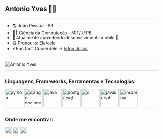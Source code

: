 ## Antonio Yves 👨‍💻

---

- 🌎 João Pessoa - PB
- 👨‍🎓 Ciência da Computação - MIT/UFPB
- 🌱 Atualmente aprendendo desenvolvimento mobile 📱
- 😄 Pronouns: Ele/dele
- ⚡ Fun fact: Copiei dele -> [Erlon Júnior](https://github.com/ejrgeek)

---


<img align="center" src="https://github-readme-stats.vercel.app/api?username=antonio-yves&show_icons=true&theme=light" alt="Antonio Yves" />

---

### Linguagens, Frameworks, Ferramentas e Tecnologias:
[<img align="left" alt="python" width="60px" src="https://www.flaticon.com/svg/static/icons/svg/1822/1822899.svg">][python]
[<img align="left" alt="django documentation" width="60px" src="https://cdn.iconscout.com/icon/free/png-512/django-2-282855.png">][django]
[<img align="left" alt="java" width="60px" src="https://www.ifpe.edu.br/campus/palmares/noticias/curso-de-extensao-em-java/javalogo.png/@@images/bf2f5d2c-6545-43bc-b187-9d01c6875d56.png">][java]
[<img align="left" alt="postgresql" width="60px" src="https://stato.blog.br/loja/image/cache/catalog/LOGO/postgresql-logo-500x500.png">][postgresql]
[<img align="left" alt="c" width="60px" src="https://cdn.freebiesupply.com/logos/large/2x/c-2975-logo-png-transparent.png">][c]
[<img align="left" alt="javascript" width="60px" src="https://images.vexels.com/media/users/3/166403/isolated/preview/a5a33bf3004830a2bd581e9fa65de660---cone-da-linguagem-de-programa----o-javascript-by-vexels.png">][javascript]
[<img align="left" alt="insomnia" width="60px" src="https://s3.amazonaws.com/s3.roaringapps.com/assets/icons/1561251841927-Insomnia.png">][insomnia]
<br/><br/><br/>

---
 
### Onde me encontrar:
[<img align="left" alt="site" width="22px" src="https://upload.wikimedia.org/wikipedia/commons/thumb/1/12/High-contrast-applications-internet.svg/768px-High-contrast-applications-internet.svg.png" />][site]
[<img align="left" alt="linkedin" width="22px" src="https://cdn.jsdelivr.net/npm/simple-icons@v3/icons/linkedin.svg" />][linkedin]
[<img align="left" alt="Instagram" width="22px" src="https://cdn.jsdelivr.net/npm/simple-icons@v3/icons/instagram.svg" />][instagram]

<br/>

[linkedin]: https://www.linkedin.com/in/antonio-yves/
[instagram]: https://www.instagram.com/yvessousa/
[site]: https://antonio-yves.github.io/
[java]: https://java.com/pt-BR/
[insomnia]: https://insomnia.rest/
[python]: https://www.python.org/doc/
[django]: https://docs.djangoproject.com/en/3.1/
[postgresql]: https://www.postgresql.org/docs/
[javascript]: https://developer.mozilla.org/pt-BR/docs/Web/JavaScript
[c]: https://pt.wikipedia.org/wiki/C_(linguagem_de_programa%C3%A7%C3%A3o)
